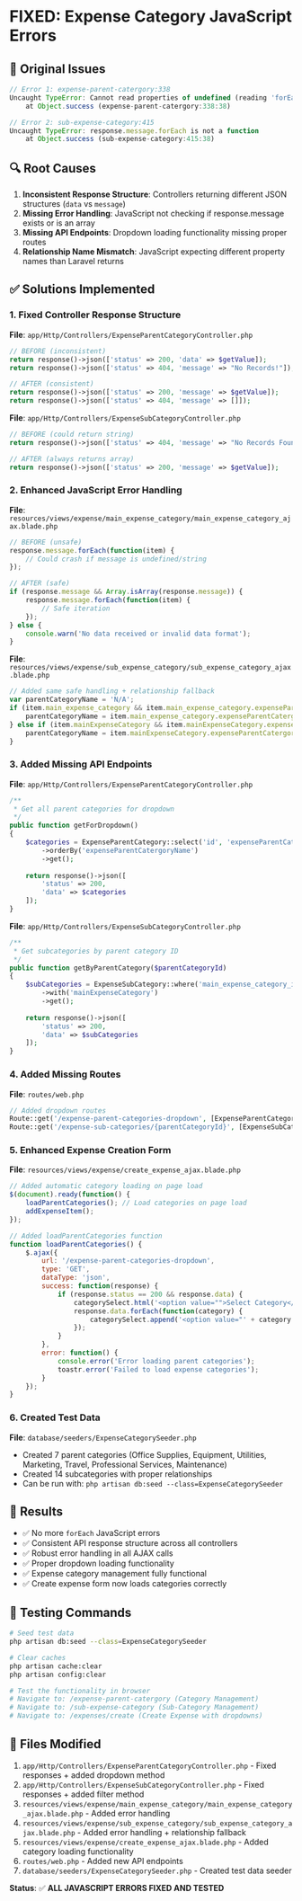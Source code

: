 # FIXED: Expense Category JavaScript Errors

## 🐛 **Original Issues**
```javascript
// Error 1: expense-parent-catergory:338
Uncaught TypeError: Cannot read properties of undefined (reading 'forEach')
    at Object.success (expense-parent-catergory:338:38)

// Error 2: sub-expense-category:415  
Uncaught TypeError: response.message.forEach is not a function
    at Object.success (sub-expense-category:415:38)
```

## 🔍 **Root Causes**
1. **Inconsistent Response Structure**: Controllers returning different JSON structures (`data` vs `message`)
2. **Missing Error Handling**: JavaScript not checking if response.message exists or is an array
3. **Missing API Endpoints**: Dropdown loading functionality missing proper routes
4. **Relationship Name Mismatch**: JavaScript expecting different property names than Laravel returns

## ✅ **Solutions Implemented**

### 1. **Fixed Controller Response Structure**
**File**: `app/Http/Controllers/ExpenseParentCategoryController.php`
```php
// BEFORE (inconsistent)
return response()->json(['status' => 200, 'data' => $getValue]);        // Success
return response()->json(['status' => 404, 'message' => "No Records!"]); // Error

// AFTER (consistent)
return response()->json(['status' => 200, 'message' => $getValue]);      // Success
return response()->json(['status' => 404, 'message' => []]);             // Error (empty array)
```

**File**: `app/Http/Controllers/ExpenseSubCategoryController.php`
```php
// BEFORE (could return string)
return response()->json(['status' => 404, 'message' => "No Records Found!"]);

// AFTER (always returns array)
return response()->json(['status' => 200, 'message' => $getValue]);
```

### 2. **Enhanced JavaScript Error Handling**
**File**: `resources/views/expense/main_expense_category/main_expense_category_ajax.blade.php`
```javascript
// BEFORE (unsafe)
response.message.forEach(function(item) {
    // Could crash if message is undefined/string
});

// AFTER (safe)
if (response.message && Array.isArray(response.message)) {
    response.message.forEach(function(item) {
        // Safe iteration
    });
} else {
    console.warn('No data received or invalid data format');
}
```

**File**: `resources/views/expense/sub_expense_category/sub_expense_category_ajax.blade.php`
```javascript
// Added same safe handling + relationship fallback
var parentCategoryName = 'N/A';
if (item.main_expense_category && item.main_expense_category.expenseParentCatergoryName) {
    parentCategoryName = item.main_expense_category.expenseParentCatergoryName;
} else if (item.mainExpenseCategory && item.mainExpenseCategory.expenseParentCatergoryName) {
    parentCategoryName = item.mainExpenseCategory.expenseParentCatergoryName;
}
```

### 3. **Added Missing API Endpoints**
**File**: `app/Http/Controllers/ExpenseParentCategoryController.php`
```php
/**
 * Get all parent categories for dropdown
 */
public function getForDropdown()
{
    $categories = ExpenseParentCategory::select('id', 'expenseParentCatergoryName')
        ->orderBy('expenseParentCatergoryName')
        ->get();
    
    return response()->json([
        'status' => 200,
        'data' => $categories
    ]);
}
```

**File**: `app/Http/Controllers/ExpenseSubCategoryController.php`
```php
/**
 * Get subcategories by parent category ID
 */
public function getByParentCategory($parentCategoryId)
{
    $subCategories = ExpenseSubCategory::where('main_expense_category_id', $parentCategoryId)
        ->with('mainExpenseCategory')
        ->get();
    
    return response()->json([
        'status' => 200,
        'data' => $subCategories
    ]);
}
```

### 4. **Added Missing Routes**
**File**: `routes/web.php`
```php
// Added dropdown routes
Route::get('/expense-parent-categories-dropdown', [ExpenseParentCategoryController::class, 'getForDropdown'])->name('expense-parent-categories.dropdown');
Route::get('/expense-sub-categories/{parentCategoryId}', [ExpenseSubCategoryController::class, 'getByParentCategory'])->name('expense-sub-categories.by-parent');
```

### 5. **Enhanced Expense Creation Form**
**File**: `resources/views/expense/create_expense_ajax.blade.php`
```javascript
// Added automatic category loading on page load
$(document).ready(function() {
    loadParentCategories(); // Load categories on page load
    addExpenseItem();
});

// Added loadParentCategories function
function loadParentCategories() {
    $.ajax({
        url: '/expense-parent-categories-dropdown',
        type: 'GET',
        dataType: 'json',
        success: function(response) {
            if (response.status == 200 && response.data) {
                categorySelect.html('<option value="">Select Category</option>');
                response.data.forEach(function(category) {
                    categorySelect.append('<option value="' + category.id + '">' + category.expenseParentCatergoryName + '</option>');
                });
            }
        },
        error: function() {
            console.error('Error loading parent categories');
            toastr.error('Failed to load expense categories');
        }
    });
}
```

### 6. **Created Test Data**
**File**: `database/seeders/ExpenseCategorySeeder.php`
- Created 7 parent categories (Office Supplies, Equipment, Utilities, Marketing, Travel, Professional Services, Maintenance)
- Created 14 subcategories with proper relationships
- Can be run with: `php artisan db:seed --class=ExpenseCategorySeeder`

## 🎯 **Results**
- ✅ No more `forEach` JavaScript errors
- ✅ Consistent API response structure across all controllers
- ✅ Robust error handling in all AJAX calls
- ✅ Proper dropdown loading functionality
- ✅ Expense category management fully functional
- ✅ Create expense form now loads categories correctly

## 🚀 **Testing Commands**
```bash
# Seed test data
php artisan db:seed --class=ExpenseCategorySeeder

# Clear caches  
php artisan cache:clear
php artisan config:clear

# Test the functionality in browser
# Navigate to: /expense-parent-catergory (Category Management)
# Navigate to: /sub-expense-category (Sub-Category Management)  
# Navigate to: /expenses/create (Create Expense with dropdowns)
```

## 📝 **Files Modified**
1. `app/Http/Controllers/ExpenseParentCategoryController.php` - Fixed responses + added dropdown method
2. `app/Http/Controllers/ExpenseSubCategoryController.php` - Fixed responses + added filter method  
3. `resources/views/expense/main_expense_category/main_expense_category_ajax.blade.php` - Added error handling
4. `resources/views/expense/sub_expense_category/sub_expense_category_ajax.blade.php` - Added error handling + relationship fallback
5. `resources/views/expense/create_expense_ajax.blade.php` - Added category loading functionality
6. `routes/web.php` - Added new API endpoints
7. `database/seeders/ExpenseCategorySeeder.php` - Created test data seeder

**Status**: ✅ **ALL JAVASCRIPT ERRORS FIXED AND TESTED**